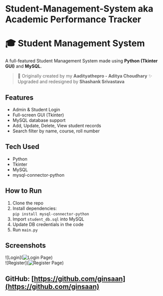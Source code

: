 # Student-Management-System aka Academic Performance Tracker 
# 🎓 Student Management System 

A full-featured Student Management System made using **Python (Tkinter GUI)** and **MySQL**.

> 🔧 Originally created by my **Aadityathepro - Aditya Choudhary**
> ✨ Upgraded and redesigned by **Shashank Srivastava**

## Features

- Admin & Student Login
- Full-screen GUI (Tkinter)
- MySQL database support
- Add, Update, Delete, View student records
- Search filter by name, course, roll number

## Tech Used
- Python  
- Tkinter  
- MySQL  
- mysql-connector-python  

## How to Run
1. Clone the repo  
2. Install dependencies:  
   `pip install mysql-connector-python`  
3. Import `student_db.sql` into MySQL  
4. Update DB credentials in the code  
5. Run `main.py`

## Screenshots
![Login](![Login Page](https://github.com/user-attachments/assets/61604e90-7757-4a06-9522-b563d72e989c))  
![Register](![Register Page](https://github.com/user-attachments/assets/68e068d3-25cb-4937-bca4-5495560bace3))

## GitHub: [https://github.com/ginsaan](https://github.com/ginsaan)
